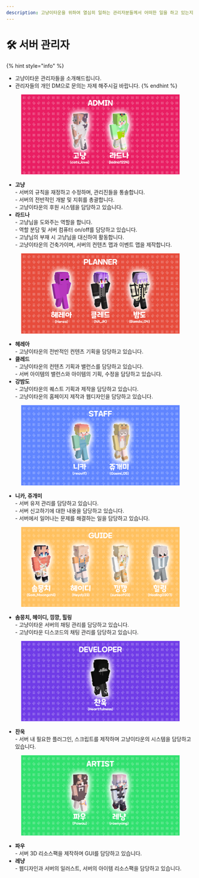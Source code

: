 ```yaml
---
description: 고냥이타운을 위하여 열심히 일하는 관리자분들께서 어떠한 일을 하고 있는지 알려드릴게요!
---
```


# 🛠 서버 관리자

{% hint style="info" %}
* 고냥이타운 관리자들을 소개해드립니다.
* 관리자들의 개인 DM으로 문의는 자제 해주시길 바랍니다.
{% endhint %}

<figure><img src=".gitbook/assets/ADMIN.png" alt=""><figcaption></figcaption></figure>

* **고냥**\
  \- 서버의 규칙을 재정하고 수정하며, 관리진들을 통솔합니다.\
  \- 서버의 전반적인 개발 및 지휘를 총괄합니다.\
  \- 고냥이타운의 후원 시스템을 담당하고 있습니다.
* **라드나**\
  \- 고냥님을 도와주는 역할을 합니다.\
  \- 역할 분담 및 서버 컴퓨터 on/off를 담당하고 있습니다.\
  \- 고냥님의 부재 시 고냥님을 대신하여 활동합니다.\
  \- 고냥이타운의 건축가이며, 서버의 컨텐츠 맵과 이벤트 맵을 제작합니다.

<figure><img src=".gitbook/assets/PLANNER.png" alt=""><figcaption></figcaption></figure>

* **헤레아**\
  \- 고냥이타운의 전반적인 컨텐츠 기획을 담당하고 있습니다.
* **클레드**\
  \- 고냥이타운의 컨텐츠 기획과 밸런스를 담당하고 있습니다.\
  \- 서버 아이템의 밸런스와 아이템의 기획, 수정을 담당하고 있습니다.
* **강밤도**\
  \- 고냥이타운의 퀘스트 기획과 제작을 담당하고 있습니다.\
  \- 고냥이타운의 홈페이지 제작과 웹디자인을 담당하고 있습니다.

<figure><img src=".gitbook/assets/STAFF.png" alt=""><figcaption></figcaption></figure>

* **니카, 쥬개미**\
  \- 서버 유저 관리를 담당하고 있습니다.\
  \- 서버 신고하기에 대한 내용을 담당하고 있습니다.\
  \- 서버에서 일어나는 문제를 해결하는 일을 담당하고 있습니다.

<figure><img src=".gitbook/assets/GUIDE.png" alt=""><figcaption></figcaption></figure>

* **솜뭉치, 헤이디, 낑깡, 힐링**\
  \- 고냥이타운 서버의 채팅 관리를 담당하고 있습니다.\
  \- 고냥이타운 디스코드의 채팅 관리를 담당하고 있습니다.

<figure><img src=".gitbook/assets/DEVELOPER.png" alt=""><figcaption></figcaption></figure>

* **찬욱**\
  \- 서버 내 필요한 플러그인, 스크립트를 제작하며 고냥이타운의 시스템을 담당하고 있습니다.

<figure><img src=".gitbook/assets/ARTIST.png" alt=""><figcaption></figcaption></figure>

* **파우**\
  \- 서버 3D 리소스팩을 제작하며 GUI를 담당하고 있습니다.
* **레냥**\
  \- 웹디자인과 서버의 일러스트, 서버의 아이템 리소스팩을 담당하고 있습니다.

